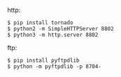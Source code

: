 http:

```
$ pip install tornado
$ python2 -m SimpleHTTPServer 8802
$ python3 -m http.server 8802
```

ftp:

```
$ pip install pyftpdlib
$ python -m pyftpdlib -p 8704-
```



